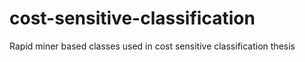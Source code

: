 # cost-sensitive-classification
Rapid miner based classes used in cost sensitive classification thesis
